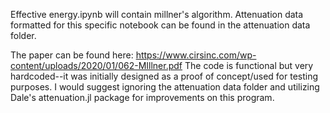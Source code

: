 Effective energy.ipynb will contain millner's algorithm. Attenuation data formatted for this specific notebook can be found in the attenuation data folder.

The paper can be found here: https://www.cirsinc.com/wp-content/uploads/2020/01/062-MIllner.pdf
The code is functional but very hardcoded--it was initially designed as a proof of concept/used for testing purposes. I would suggest ignoring the attenuation data folder and utilizing Dale's attenuation.jl package for improvements on this program.

